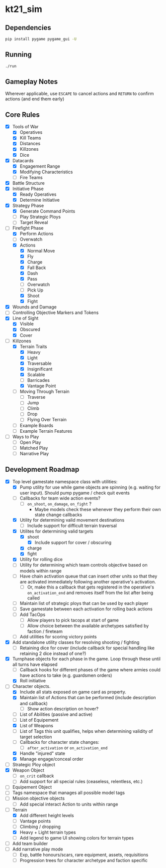 # kt21_sim

## Dependencies

```sh
pip install pygame pygame_gui -U
```

## Running

```sh
./run
```

## Gameplay Notes

Wherever applicable, use `ESCAPE` to cancel actions and `RETURN` to confirm actions (and end them early)

## Core Rules

- [x] Tools of War
    - [x] Operatives
    - [x] Kill Teams
    - [x] Distances
    - [x] Killzones
    - [x] Dice
- [x] Datacards
    - [x] Engagement Range
    - [x] Modifying Characteristics
    - [ ] Fire Teams
- [x] Battle Structure
- [x] Initiative Phase
    - [x] Ready Operatives
    - [x] Determine Initiative
- [x] Strategy Phase
    - [x] Generate Command Points
    - [ ] Play Strategic Ploys
    - [ ] Target Reveal
- [ ] Firefight Phase
    - [x] Perform Actions
    - [ ] Overwatch
    - [x] Actions
        - [x] Normal Move
        - [x] Fly
        - [x] Charge
        - [x] Fall Back
        - [x] Dash
        - [x] Pass
        - [ ] Overwatch
        - [ ] Pick Up
        - [x] Shoot
        - [x] Fight
- [x] Wounds and Damage
- [ ] Controlling Objective Markers and Tokens
- [x] Line of Sight
    - [x] Visible
    - [x] Obscured
    - [x] Cover
- [ ] Killzones
    - [x] Terrain Traits
        - [x] Heavy
        - [x] Light
        - [x] Traversable
        - [x] Insignificant
        - [x] Scalable
        - [ ] Barricades
        - [x] Vantage Point
    - [ ] Moving Through Terrain
        - [ ] Traverse
        - [ ] Jump
        - [ ] Climb
        - [ ] Drop
        - [ ] Flying Over Terrain
    - [ ] Example Boards
    - [ ] Example Terrain Features
- [ ] Ways to Play
    - [ ] Open Play
    - [ ] Matched Play
    - [ ] Narrative Play

## Development Roadmap

- [x] Top level gamestate namespace class with utilities:
    - [x] Pump utility for use while game objects are spinning (e.g. waiting for user input). Should pump pygame / check quit events
    - [ ] Callbacks for team wide action events?
        - [ ] `on_shoot`, `on_damage`, `on_fight` ?
            - Maybe models check these whenever they perform their own state change callbacks
    - [x] Utility for determining valid movement destinations
        - [ ] Include support for difficult terrain traversal
    - [x] Utilites for determining valid targets
        - [x] shoot
            - [x] Include support for cover / obscuring
        - [x] charge
        - [x] fight
    - [x] Utility for rolling dice
    - [ ] Utility for determining which team controls objective based on models within range
    - [ ] Have chain activation queue that can insert other units so that they are activated immediately following another operative's activation.
        - [ ] Or, make this a callback that gets registered in the operative's `on_activation_end` and removes itself from the list after being called
    - [ ] Maintain list of strategic ploys that can be used by each player
    - [ ] Save gamestate between each activation for rolling back actions
    - [ ] Add TacOps
        - [ ] Allow players to pick tacops at start of game
        - [ ] Allow choice between the available archetypes satisfied by faction / fireteam
    - [ ] Add utilities for scoring victory points
- [x] Add standalone utility classes for resolving shooting / fighting
    - [ ] Retaining dice for cover (include callback for special handling like retaining 2 dice instead of one?)
- [x] Turnphase objects for each phase in the game. Loop through these until all turns have elapsed
    - [ ] Callback hooks for different phases of the game where armies could have actions to take (e.g. guardsmen orders)
    - [x] Roll initiative
- [ ] Character objects.
    - [x] Include all stats exposed on game card as property.
    - [x] Maintain list of Actions that can be performed (include description and callback)
        - [ ] Show action description on hover?
    - [ ] List of Abilities (passive and active)
    - [ ] List of Equipement
    - [x] List of Weapons
    - [ ] List of Tags this unit qualifies, helps when determining validity of target selection
    - [ ] Callbacks for character state changes:
        - [ ] `after_activation` or `on_activation_end`
    - [x] Handle "injured" state
    - [x] Manage engage/conceal order
- [ ] Strategic Ploy object
- [x] Weapon Object
    - [ ] `on_crit` callback
    - [ ] Add support for all special rules (ceaseless, relentless, etc.)
- [ ] Equipement Object
- [ ] Tags namespace that manages all possible model tags
- [ ] Mission objective objects
    - [ ] Add special interact Action to units within range
- [ ] Terrain
    - [x] Add different height levels
    - [ ] Vantage points
    - [ ] Climbing / dropping
    - [x] Heavy + Light terrain types
    - [ ] Add legend to game UI showing colors for terrain types
- [ ] Add team builder
- [ ] Add narrative play mode
    - [ ] Exp, battle honours/scars, rare equipment, assets, requisitions
    - [ ] Progression trees for character archetype and faction specific
